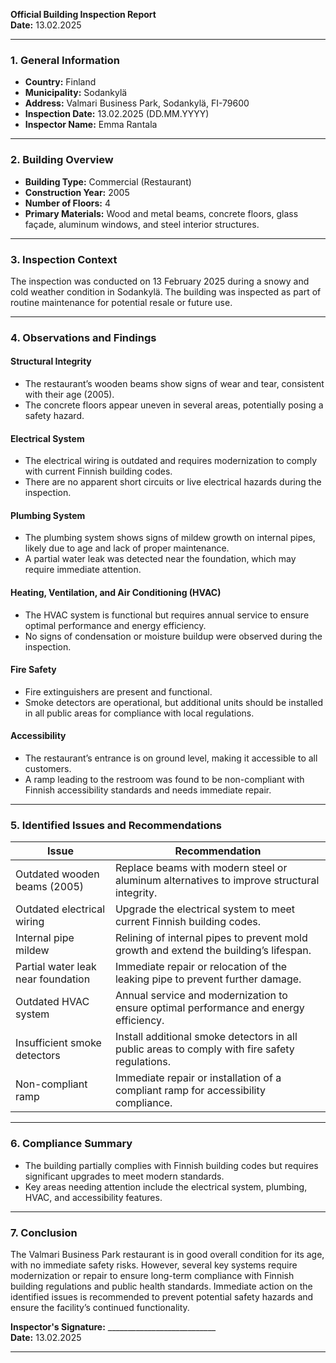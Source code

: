 

**Official Building Inspection Report**  
**Date:** 13.02.2025  

---

### **1. General Information**  
- **Country:** Finland  
- **Municipality:** Sodankylä  
- **Address:** Valmari Business Park, Sodankylä, FI-79600  
- **Inspection Date:** 13.02.2025 (DD.MM.YYYY)  
- **Inspector Name:** Emma Rantala  

---

### **2. Building Overview**  
- **Building Type:** Commercial (Restaurant)  
- **Construction Year:** 2005  
- **Number of Floors:** 4  
- **Primary Materials:** Wood and metal beams, concrete floors, glass façade, aluminum windows, and steel interior structures.  

---

### **3. Inspection Context**  
The inspection was conducted on 13 February 2025 during a snowy and cold weather condition in Sodankylä. The building was inspected as part of routine maintenance for potential resale or future use.  

---

### **4. Observations and Findings**  

#### **Structural Integrity**  
- The restaurant’s wooden beams show signs of wear and tear, consistent with their age (2005).  
- The concrete floors appear uneven in several areas, potentially posing a safety hazard.  

#### **Electrical System**  
- The electrical wiring is outdated and requires modernization to comply with current Finnish building codes.  
- There are no apparent short circuits or live electrical hazards during the inspection.  

#### **Plumbing System**  
- The plumbing system shows signs of mildew growth on internal pipes, likely due to age and lack of proper maintenance.  
- A partial water leak was detected near the foundation, which may require immediate attention.  

#### **Heating, Ventilation, and Air Conditioning (HVAC)**  
- The HVAC system is functional but requires annual service to ensure optimal performance and energy efficiency.  
- No signs of condensation or moisture buildup were observed during the inspection.  

#### **Fire Safety**  
- Fire extinguishers are present and functional.  
- Smoke detectors are operational, but additional units should be installed in all public areas for compliance with local regulations.  

#### **Accessibility**  
- The restaurant’s entrance is on ground level, making it accessible to all customers.  
- A ramp leading to the restroom was found to be non-compliant with Finnish accessibility standards and needs immediate repair.  

---

### **5. Identified Issues and Recommendations**  

| **Issue**                          | **Recommendation**                                                                 |
|-------------------------------------|-----------------------------------------------------------------------------------|
| Outdated wooden beams (2005)        | Replace beams with modern steel or aluminum alternatives to improve structural integrity. |
| Outdated electrical wiring          | Upgrade the electrical system to meet current Finnish building codes.               |
| Internal pipe mildew                 | Relining of internal pipes to prevent mold growth and extend the building’s lifespan.|
| Partial water leak near foundation  | Immediate repair or relocation of the leaking pipe to prevent further damage.      |
| Outdated HVAC system                | Annual service and modernization to ensure optimal performance and energy efficiency.|
| Insufficient smoke detectors        | Install additional smoke detectors in all public areas to comply with fire safety regulations. |
| Non-compliant ramp                   | Immediate repair or installation of a compliant ramp for accessibility compliance.   |

---

### **6. Compliance Summary**  
- The building partially complies with Finnish building codes but requires significant upgrades to meet modern standards.  
- Key areas needing attention include the electrical system, plumbing, HVAC, and accessibility features.  

---

### **7. Conclusion**  
The Valmari Business Park restaurant is in good overall condition for its age, with no immediate safety risks. However, several key systems require modernization or repair to ensure long-term compliance with Finnish building regulations and public health standards. Immediate action on the identified issues is recommended to prevent potential safety hazards and ensure the facility’s continued functionality.  

**Inspector's Signature:** ___________________________  
**Date:** 13.02.2025  

---
